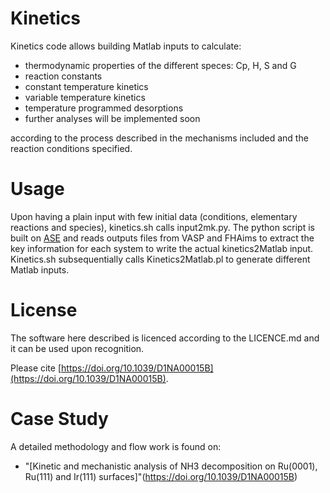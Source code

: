 # Kinetics

Kinetics code allows building Matlab inputs to calculate:
- thermodynamic properties of the different speces: Cp, H, S and G
- reaction constants
- constant temperature kinetics
- variable temperature kinetics
- temperature programmed desorptions
- further analyses will be implemented soon

according to the process described in the mechanisms included and the reaction conditions specified.

# Usage

Upon having a plain input with few initial data (conditions, elementary reactions and species), kinetics.sh calls input2mk.py. The python script is built on [ASE](https://wiki.fysik.dtu.dk/ase/) and reads outputs files from VASP and FHAims to extract the key information for each system to write the actual kinetics2Matlab input. Kinetics.sh subsequentially calls Kinetics2Matlab.pl to generate different Matlab inputs.

# License
The software here described is licenced according to the LICENCE.md and it can be used upon recognition.

Please cite [https://doi.org/10.1039/D1NA00015B](https://doi.org/10.1039/D1NA00015B).

# Case Study
A detailed methodology and flow work is found on:
- "[Kinetic and mechanistic analysis of NH3 decomposition on Ru(0001), Ru(111) and Ir(111) surfaces]"(https://doi.org/10.1039/D1NA00015B)


